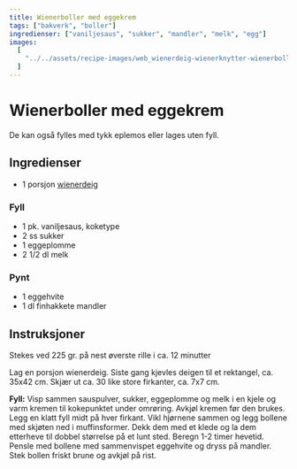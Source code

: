 ```yaml
---
title: Wienerboller med eggekrem
tags: ["bakverk", "boller"]
ingredienser: ["vaniljesaus", "sukker", "mandler", "melk", "egg"]
images:
  [
    "../../assets/recipe-images/web_wienerdeig-wienerknytter-wienerboller-med-eggekrem-wienerbrød.jpg",
  ]
---
```


# Wienerboller med eggekrem

De kan også fylles med tykk eplemos eller lages uten fyll.

## Ingredienser

- 1 porsjon [wienerdeig](./wienerdeig)

### Fyll

- 1 pk. vaniljesaus, koketype
- 2 ss sukker
- 1 eggeplomme
- 2 1/2 dl melk

### Pynt

- 1 eggehvite
- 1 dl finhakkete mandler

## Instruksjoner

Stekes ved 225 gr. på nest øverste rille i ca. 12 minutter

Lag en porsjon wienerdeig. Siste gang kjevles deigen til et rektangel, ca. 35x42 cm. Skjær ut ca. 30 like store firkanter, ca. 7x7 cm.

**Fyll:** Visp sammen sauspulver, sukker, eggeplomme og melk i en kjele og varm kremen til kokepunktet under omrøring. Avkjøl kremen før den brukes. Legg en klatt fyll midt på hver firkant. Vikl hjørnene sammen og legg bollene med skjøten ned i muffinsformer. Dekk dem med et klede og la dem etterheve til dobbel størrelse på et lunt sted. Beregn 1-2 timer hevetid. Pensle med bollene med sammenvispet eggehvite og dryss på mandler. Stek bollen friskt brune og avkjøl på rist.
